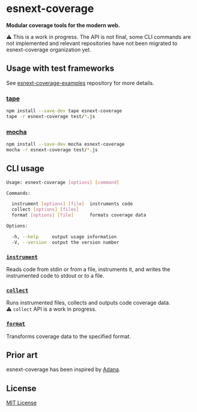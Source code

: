 # esnext-coverage

**Modular coverage tools for the modern web.**

:warning: This is a work in progress. The API is not final, some CLI commands are not implemented and relevant repositories have not been migrated to esnext-coverage organization yet.

## Usage with test frameworks

See [esnext-coverage-examples](https://github.com/esnext-coverage/esnext-coverage-examples) repository for more details.

### [tape]

```sh
npm install --save-dev tape esnext-coverage
tape -r esnext-coverage test/*.js
```

### [mocha]

```sh
npm install --save-dev mocha esnext-coverage
mocha -r esnext-coverage test/*.js
```

## CLI usage

```sh
Usage: esnext-coverage [options] [command]

Commands:

  instrument [options] [file]  instruments code
  collect [options] [files]
  format [options] [file]      formats coverage data

Options:

  -h, --help     output usage information
  -V, --version  output the version number
```

### [`instrument`](docs/instrument.md)

Reads code from stdin or from a file, instruments it, and writes the instrumented code to stdout or to a file.

### [`collect`](docs/collect.md)

Runs instrumented files, collects and outputs code coverage data.  
:warning: `collect` API is a work in progress.

### [`format`](docs/format.md)

Transforms coverage data to the specified format.

## Prior art

esnext-coverage has been inspired by [Adana](https://github.com/adana-coverage).

## License

[MIT License](http://opensource.org/licenses/MIT)


[tape]: https://github.com/substack/tape
[mocha]: https://github.com/mochajs/mocha
